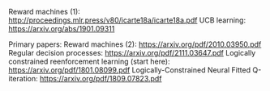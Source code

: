 Reward machines (1): http://proceedings.mlr.press/v80/icarte18a/icarte18a.pdf
UCB learning: https://arxiv.org/abs/1901.09311

Primary papers:
Reward machines (2): https://arxiv.org/pdf/2010.03950.pdf
Regular decision processes: https://arxiv.org/pdf/2111.03647.pdf
Logically constrained reenforcement learning (start here): https://arxiv.org/pdf/1801.08099.pdf
Logically-Constrained Neural Fitted Q-iteration: https://arxiv.org/pdf/1809.07823.pdf
